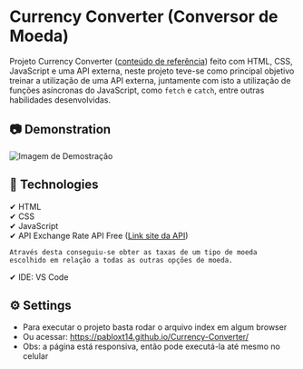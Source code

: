 # Currency Converter (Conversor de Moeda)
Projeto Currency Converter ([conteúdo de referência](https://www.youtube.com/watch?v=UY7F37KHyI8)) feito com HTML, CSS, JavaScript e uma API externa, neste projeto teve-se como principal objetivo treinar a utilização de uma API externa, juntamente com isto a utilização de funções asíncronas do JavaScript, como `fetch` e `catch`, entre outras habilidades desenvolvidas.

## 📷 Demonstration
<img src="./images/Demonstration-Currency_Converter.gif" alt="Imagem de Demostração"> 

## 🚀 Technologies
✔ HTML
<br>
✔ CSS
<br>
✔ JavaScript
<br>
✔ API Exchange Rate API Free ([Link site da API](https://www.exchangerate-api.com/))

```
Através desta conseguiu-se obter as taxas de um tipo de moeda escolhido em relação a todas as outras opções de moeda. 
```
✔ IDE: VS Code

## ⚙ Settings
* Para executar o projeto basta rodar o arquivo index em algum browser
* Ou acessar: https://pabloxt14.github.io/Currency-Converter/
* Obs: a página está responsiva, então pode executá-la até mesmo no celular